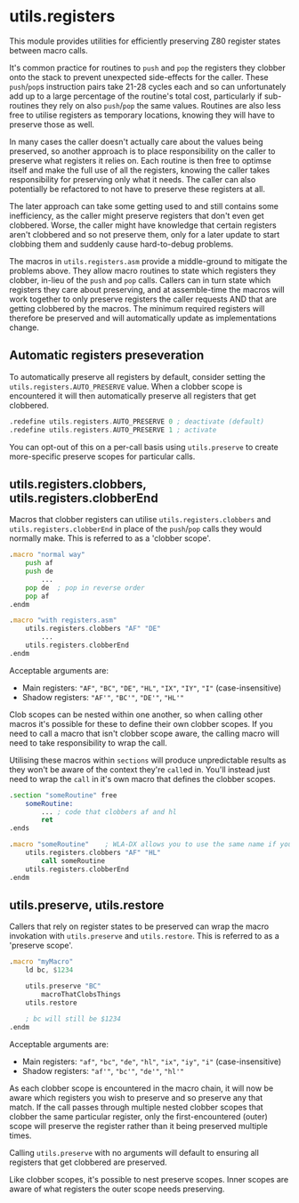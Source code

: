# utils.registers

This module provides utilities for efficiently preserving Z80 register states between macro calls.

It's common practice for routines to `push` and `pop` the registers they clobber onto the stack to prevent unexpected side-effects for the caller. These `push`/`pop`s instruction pairs take 21-28 cycles each and so can unfortunately add up to a large percentage of the routine's total cost, particularly if sub-routines they rely on also `push`/`pop` the same values. Routines are also less free to utilise registers as temporary locations, knowing they will have to preserve those as well.

In many cases the caller doesn't actually care about the values being preserved, so another approach is to place responsibility on the caller to preserve what registers it relies on. Each routine is then free to optimse itself and make the full use of all the registers, knowing the caller takes responsibility for preserving only what it needs. The caller can also potentially be refactored to not have to preserve these registers at all.

The later approach can take some getting used to and still contains some inefficiency, as the caller might preserve registers that don't even get clobbered. Worse, the caller might have knowledge that certain registers aren't clobbered and so not preserve them, only for a later update to start clobbing them and suddenly cause hard-to-debug problems.

The macros in `utils.registers.asm` provide a middle-ground to mitigate the problems above. They allow macro routines to state which registers they clobber, in-lieu of the `push` and `pop` calls. Callers can in turn state which registers they care about preserving, and at assemble-time the macros will work together to only preserve registers the caller requests AND that are getting clobbered by the macros. The minimum required registers will therefore be preserved and will automatically update as implementations change.

## Automatic registers preseveration

To automatically preserve all registers by default, consider setting the `utils.registers.AUTO_PRESERVE` value. When a clobber scope is encountered it will then automatically preserve all registers that get clobbered.

```asm
.redefine utils.registers.AUTO_PRESERVE 0 ; deactivate (default)
.redefine utils.registers.AUTO_PRESERVE 1 ; activate
```

You can opt-out of this on a per-call basis using `utils.preserve` to create more-specific preserve scopes for particular calls.

## utils.registers.clobbers, utils.registers.clobberEnd

Macros that clobber registers can utilise `utils.registers.clobbers` and `utils.registers.clobberEnd` in place of the `push`/`pop` calls they would normally make. This is referred to as a 'clobber scope'.

```asm
.macro "normal way"
    push af
    push de
        ...
    pop de  ; pop in reverse order
    pop af
.endm

.macro "with registers.asm"
    utils.registers.clobbers "AF" "DE"
        ...
    utils.registers.clobberEnd
.endm
```

Acceptable arguments are:

- Main registers: `"AF"`, `"BC"`, `"DE"`, `"HL"`, `"IX"`, `"IY"`, `"I"` (case-insensitive)
- Shadow registers: `"AF'"`, `"BC'"`, `"DE'"`, `"HL'"`

Clob scopes can be nested within one another, so when calling other macros it's possible for these to define their own clobber scopes. If you need to call a macro that isn't clobber scope aware, the calling macro will need to take responsibility to wrap the call.

Utilising these macros within `sections` will produce unpredictable results as they won't be aware of the context they're `call`ed in. You'll instead just need to wrap the `call` in it's own macro that defines the clobber scopes.

```asm
.section "someRoutine" free
    someRoutine:
        ... ; code that clobbers af and hl
        ret
.ends

.macro "someRoutine"    ; WLA-DX allows you to use the same name if you wish
    utils.registers.clobbers "AF" "HL"
        call someRoutine
    utils.registers.clobberEnd
.endm
```

## utils.preserve, utils.restore

Callers that rely on register states to be preserved can wrap the macro invokation with `utils.preserve` and `utils.restore`. This is referred to as a 'preserve scope'.

```asm
.macro "myMacro"
    ld bc, $1234

    utils.preserve "BC"
        macroThatClobsThings
    utils.restore

    ; bc will still be $1234
.endm
```

Acceptable arguments are:

- Main registers: `"af"`, `"bc"`, `"de"`, `"hl"`, `"ix"`, `"iy"`, `"i"` (case-insensitive)
- Shadow registers: `"af'"`, `"bc'"`, `"de'"`, `"hl'"`

As each clobber scope is encountered in the macro chain, it will now be aware which registers you wish to preserve and so preserve any that match. If the call passes through multiple nested clobber scopes that clobber the same particular register, only the first-encountered (outer) scope will preserve the register rather than it being preserved multiple times.

Calling `utils.preserve` with no arguments will default to ensuring all registers that get clobbered are preserved.

Like clobber scopes, it's possible to nest preserve scopes. Inner scopes are aware of what registers the outer scope needs preserving.

